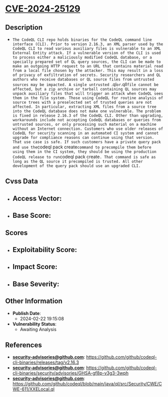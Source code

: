 
# [CVE-2024-25129](https://cve.mitre.org/cgi-bin/cvename.cgi?name=CVE-2024-25129)

## Description

- `The CodeQL CLI repo holds binaries for the CodeQL command line interface (CLI). Prior to version 2.16.3, an XML parser used by the CodeQL CLI to read various auxiliary files is vulnerable to an XML External Entity attack. If a vulnerable version of the CLI is used to process either a maliciously modified CodeQL database, or a specially prepared set of QL query sources, the CLI can be made to make an outgoing HTTP request to an URL that contains material read from a local file chosen by the attacker. This may result in a loss of privacy of exfiltration of secrets. Security researchers and QL authors who receive databases or QL source files from untrusted sources may be impacted. A single untrusted `.ql` or `.qll` file cannot be affected, but a zip archive or tarball containing QL sources may unpack auxiliary files that will trigger an attack when CodeQL sees them in the file system. Those using CodeQL for routine analysis of source trees with a preselected set of trusted queries are not affected. In particular, extracting XML files from a source tree into the CodeQL database does not make one vulnerable. The problem is fixed in release 2.16.3 of the CodeQL CLI. Other than upgrading, workarounds include not accepting CodeQL databases or queries from untrusted sources, or only processing such material on a machine without an Internet connection. Customers who use older releases of CodeQL for security scanning in an automated CI system and cannot upgrade for compliance reasons can continue using that version. That use case is safe. If such customers have a private query pack and use the `codeql pack create` command to precompile them before using them in the CI system, they should be using the production CodeQL release to run `codeql pack create`. That command is safe as long as the QL source it precompiled is trusted. All other development of the query pack should use an upgraded CLI.`

## Cvss Data

- **Access Vector**:
  - 
- **Base Score**:
  - 

## Scores

- **Exploitability Score**:
  - 
- **Impact Score**:
  - 
- **Base Severity**:
  - 

## Other Information

- **Publish Date**:
  - 2024-02-22 19:15:08
- **Vulnerability Status**:
  - Awaiting Analysis

## References

- **security-advisories@github.com**: https://github.com/github/codeql-cli-binaries/releases/tag/v2.16.3
- **security-advisories@github.com**: https://github.com/github/codeql-cli-binaries/security/advisories/GHSA-gf8p-v3g3-3wph
- **security-advisories@github.com**: https://github.com/github/codeql/blob/main/java/ql/src/Security/CWE/CWE-611/XXELocal.ql
